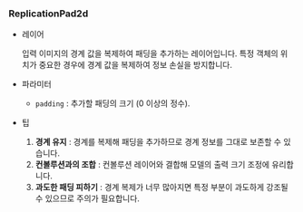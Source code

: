 ### ReplicationPad2d

- 레이어

  입력 이미지의 경계 값을 복제하여 패딩을 추가하는 레이어입니다. 특정 객체의 위치가 중요한 경우에 경계 값을 복제하여 정보 손실을 방지합니다.

- 파라미터

  - `padding` : 추가할 패딩의 크기 (0 이상의 정수).

- 팁
  1. **경계 유지** : 경계를 복제해 패딩을 추가하므로 경계 정보를 그대로 보존할 수 있습니다.
  2. **컨볼루션과의 조합** : 컨볼루션 레이어와 결합해 모델의 출력 크기 조정에 유리합니다.
  3. **과도한 패딩 피하기** : 경계 복제가 너무 많아지면 특정 부분이 과도하게 강조될 수 있으므로 주의가 필요합니다.

